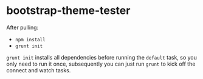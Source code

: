 # bootstrap-theme-tester

After pulling:
- `npm install`
- `grunt init`

`grunt init` installs all dependencies before running the `default` task, so you only need to run it once, subsequently you can just run `grunt` to kick off the connect and watch tasks.
